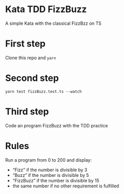 # Kata TDD FizzBuzz
A simple Kata with the classical FizzBzz on TS 

# First step
Clone this repo and `yarn`

# Second step
`yarn test fizzBuzz.test.ts --watch`

# Third step
Code an program FizzBuzz with the TDD practice

# Rules
  Run a program from 0 to 200 and display:
 - “Fizz” if the number is divisible by 3
 - “Buzz” if the number is divisible by 5
 - “FizzBuzz” if the number is divisible by 15
 - the same number if no other requirement is fulfilled
   
